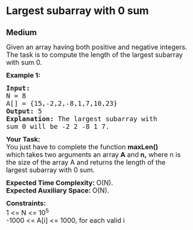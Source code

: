 # Largest subarray with 0 sum
## Medium
<div class="problems_problem_content__Xm_eO"><p><span style="font-size:18px">Given an array having both positive and negative integers. The task is to compute the&nbsp;length of the largest subarray with sum 0.</span></p>

<p><span style="font-size:18px"><strong>Example 1:</strong></span></p>

<pre style="position: relative;"><span style="font-size:18px"><strong>Input:
</strong>N = 8
A[] = {15,-2,2,-8,1,7,10,23}
<strong>Output: </strong>5<strong>
Explanation: </strong>The largest subarray with
sum 0 will be&nbsp;-2 2 -8 1 7.</span><div class="open_grepper_editor" title="Edit &amp; Save To Grepper"></div></pre>

<p><span style="font-size:18px"><strong>Your Task:</strong><br>
You just have to complete the function <strong>maxLen() </strong>which<strong>&nbsp;</strong>takes two arguments an array<strong> A</strong> and<strong> n,</strong> where n is the size of the array A and&nbsp;returns&nbsp;the length of the largest&nbsp;subarray with 0 sum.</span></p>

<p><span style="font-size:18px"><strong>Expected Time Complexity:&nbsp;</strong>O(N).<br>
<strong>Expected Auxiliary Space:&nbsp;</strong>O(N).</span></p>

<p><span style="font-size:18px"><strong>Constraints:</strong><br>
1 &lt;= N &lt;= 10<sup>5</sup><br>
-1000 &lt;= A[i] &lt;= 1000, for each valid i</span></p>
</div>